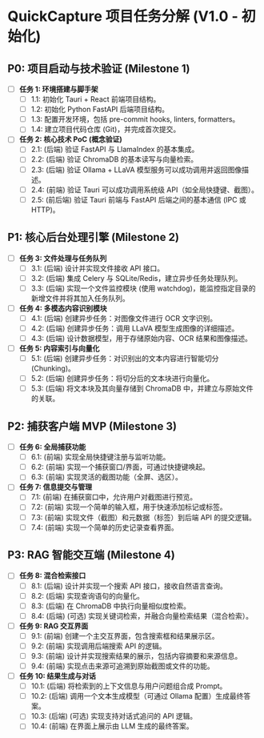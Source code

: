 # QuickCapture 项目任务分解 (V1.0 - 初始化)

## P0: 项目启动与技术验证 (Milestone 1)

- [ ] **任务 1: 环境搭建与脚手架**
    - [ ] 1.1: 初始化 Tauri + React 前端项目结构。
    - [ ] 1.2: 初始化 Python FastAPI 后端项目结构。
    - [ ] 1.3: 配置开发环境，包括 pre-commit hooks, linters, formatters。
    - [ ] 1.4: 建立项目代码仓库 (Git)，并完成首次提交。

- [ ] **任务 2: 核心技术 PoC (概念验证)**
    - [ ] 2.1: (后端) 验证 FastAPI 与 LlamaIndex 的基本集成。
    - [ ] 2.2: (后端) 验证 ChromaDB 的基本读写与向量检索。
    - [ ] 2.3: (后端) 验证 Ollama + LLaVA 模型服务可以成功调用并返回图像描述。
    - [ ] 2.4: (前端) 验证 Tauri 可以成功调用系统级 API（如全局快捷键、截图）。
    - [ ] 2.5: (前后端) 验证 Tauri 前端与 FastAPI 后端之间的基本通信 (IPC 或 HTTP)。

## P1: 核心后台处理引擎 (Milestone 2)

- [ ] **任务 3: 文件处理与任务队列**
    - [ ] 3.1: (后端) 设计并实现文件接收 API 接口。
    - [ ] 3.2: (后端) 集成 Celery 与 SQLite/Redis，建立异步任务处理队列。
    - [ ] 3.3: (后端) 实现一个文件监控模块 (使用 watchdog)，能监控指定目录的新增文件并将其加入任务队列。

- [ ] **任务 4: 多模态内容识别模块**
    - [ ] 4.1: (后端) 创建异步任务：对图像文件进行 OCR 文字识别。
    - [ ] 4.2: (后端) 创建异步任务：调用 LLaVA 模型生成图像的详细描述。
    - [ ] 4.3: (后端) 设计数据模型，用于存储原始内容、OCR 结果和图像描述。

- [ ] **任务 5: 内容索引与向量化**
    - [ ] 5.1: (后端) 创建异步任务：对识别出的文本内容进行智能切分 (Chunking)。
    - [ ] 5.2: (后端) 创建异步任务：将切分后的文本块进行向量化。
    - [ ] 5.3: (后端) 将文本块及其向量存储到 ChromaDB 中，并建立与原始文件的关联。

## P2: 捕获客户端 MVP (Milestone 3)

- [ ] **任务 6: 全局捕获功能**
    - [ ] 6.1: (前端) 实现全局快捷键注册与监听功能。
    - [ ] 6.2: (前端) 实现一个捕获窗口/界面，可通过快捷键唤起。
    - [ ] 6.3: (前端) 实现灵活的截图功能（全屏、选区）。

- [ ] **任务 7: 信息提交与管理**
    - [ ] 7.1: (前端) 在捕获窗口中，允许用户对截图进行预览。
    - [ ] 7.2: (前端) 实现一个简单的输入框，用于快速添加标记或标签。
    - [ ] 7.3: (前端) 实现文件（截图）和元数据（标签）到后端 API 的提交逻辑。
    - [ ] 7.4: (前端) 实现一个简单的历史记录查看界面。

## P3: RAG 智能交互端 (Milestone 4)

- [ ] **任务 8: 混合检索接口**
    - [ ] 8.1: (后端) 设计并实现一个搜索 API 接口，接收自然语言查询。
    - [ ] 8.2: (后端) 实现查询语句的向量化。
    - [ ] 8.3: (后端) 在 ChromaDB 中执行向量相似度检索。
    - [ ] 8.4: (后端) (可选) 实现关键词检索，并融合向量检索结果（混合检索）。

- [ ] **任务 9: RAG 交互界面**
    - [ ] 9.1: (前端) 创建一个主交互界面，包含搜索框和结果展示区。
    - [ ] 9.2: (前端) 实现调用后端搜索 API 的逻辑。
    - [ ] 9.3: (前端) 设计并实现搜索结果的展示，包括内容摘要和来源信息。
    - [ ] 9.4: (前端) 实现点击来源可追溯到原始截图或文件的功能。

- [ ] **任务 10: 结果生成与对话**
    - [ ] 10.1: (后端) 将检索到的上下文信息与用户问题组合成 Prompt。
    - [ ] 10.2: (后端) 调用一个文本生成模型（可通过 Ollama 配置）生成最终答案。
    - [ ] 10.3: (后端) (可选) 实现支持对话式追问的 API 逻辑。
    - [ ] 10.4: (前端) 在界面上展示由 LLM 生成的最终答案。
